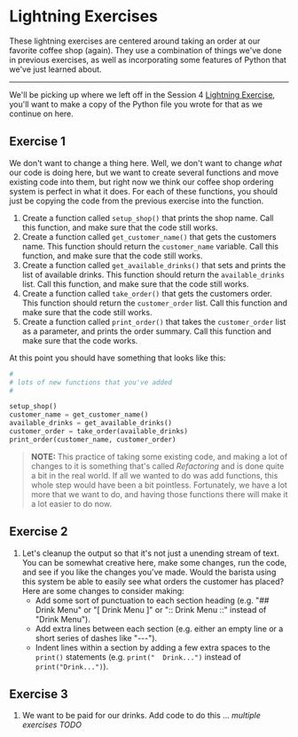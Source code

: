 # Lightning Exercises

These lightning exercises are centered around taking an order at our favorite coffee shop (again). They use a combination of things we've done in previous exercises, as well as incorporating some features of Python that we've just learned about.

---

We'll be picking up where we left off in the Session 4 [Lightning Exercise](../../session4/classroom/lightning_exercises.md), you'll want to make a copy of the Python file you wrote for that as we continue on here.

## Exercise 1

We don't want to change a thing here. Well, we don't want to change _what_ our code is doing here, but we want to create several functions and move existing code into them, but right now we think our coffee shop ordering system is perfect in what it does. For each of these functions, you should just be copying the code from the previous exercise into the function.

1. Create a function called `setup_shop()` that prints the shop name. Call this function, and make sure that the code still works.
1. Create a function called `get_customer_name()` that gets the customers name. This function should return the `customer_name` variable. Call this function, and make sure that the code still works. 
1. Create a function called `get_available_drinks()` that sets and prints the list of available drinks. This function should return the `available_drinks` list. Call this function, and make sure that the code still works. 
1. Create a function called `take_order()` that gets the customers order. This function should return the `customer_order` list. Call this function and make sure that the code still works. 
1. Create a function called `print_order()` that takes the `customer_order` list as a parameter, and prints the order summary. Call this function and make sure that the code works. 

At this point you should have something that looks like this: 

```python
#
# lots of new functions that you've added
#

setup_shop()
customer_name = get_customer_name()
available_drinks = get_available_drinks()
customer_order = take_order(available_drinks)
print_order(customer_name, customer_order)
```

> **NOTE:** This practice of taking some existing code, and making a lot of changes to it is something that's called _Refactoring_ and is done quite a bit in the real world.  If all we wanted to do was add functions, this whole step would have been a bit pointless. Fortunately, we have a lot more that we want to do, and having those functions there will make it a lot easier to do now. 

## Exercise 2

1. Let's cleanup the output so that it's not just a unending stream of text. You can be somewhat creative here, make some changes, run the code, and see if you like the changes you've made. Would the barista using this system be able to easily see what orders the customer has placed? Here are some changes to consider making: 
    - Add some sort of punctuation to each section heading (e.g. "## Drink Menu" or "[ Drink Menu ]" or ":: Drink Menu ::" instead of "Drink Menu"). 
    - Add extra lines between each section (e.g. either an empty line or a short series of dashes like "\-\-\-").
    - Indent lines within a section by adding a few extra spaces to the `print()` statements (e.g. `print("  Drink...")` instead of `print("Drink...")`).

## Exercise 3

1. We want to be paid for our drinks. Add code to do this ... _multiple exercises TODO_
